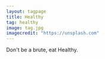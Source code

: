 ```yaml
---
layout: tagpage
title: Healthy
tag: healthy
image: tag.jpg
imagecredit: "https://unsplash.com"
---
```

Don't be a brute, eat Healthy.